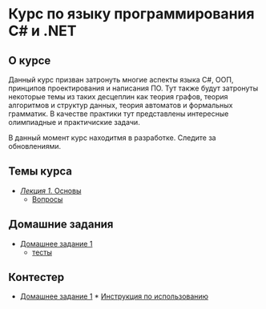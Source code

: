Курс по языку программирования C# и .NET
====
О курсе
---
Данный курс призван затронуть многие аспекты языка C#, ООП, принципов проектирования и написания ПО. Тут также будут затронуты некоторые темы из таких десцеплин как теория графов, теория алгоритмов и структур данных, теория автоматов и формальных грамматик. В качестве практики тут представлены интересные олимпиадные и практичиские задачи.

В данный момент курс находитмя в разработке. Следите за обновлениями.

Темы курса
---
 * [*Лекция 1.* Основы](/01/lecture.md)
     * [Вопросы](/01/questions.md)

	 
Домашние задания
---
 * [Домашнее задание 1](/01/task.md)
      * [тесты](/01/tests)

Контестер
---
 * [Домашнее задание 1](/contester/)
       * [Инструкция по использованию](/contester/HowToUse.md)